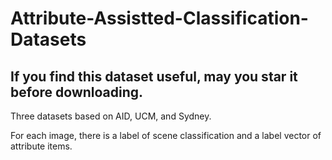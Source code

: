 Attribute-Assistted-Classification-Datasets
=====================

## If you find this dataset useful, may you star it before downloading.

Three datasets based on AID, UCM, and Sydney. 

For each image, there is a label of scene classification and a label vector of attribute items.

